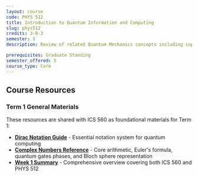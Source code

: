 ```yaml
---
layout: course
code: PHYS 512
title: Introduction to Quantum Information and Computing
slug: phys512
credits: 3-0-3
semester: 1
description: Review of related Quantum Mechanics concepts including superposition, entanglement, and measurements. Review of Linear Algebra necessary for understanding the axioms of Quantum Mechanics. Concept quantum operators, density operator, description of a qubit, the concept of Bloch sphere, and universal set of gates. Introduction to; quantum algorithm, quantum communication including no-cloning theorem, cryptography, and teleportation. Overview of some experimental implementations and idea of quantum hardware.

prerequisites: Graduate Standing
semester_offered: S
course_type: Core
---
```


## Course Resources

### Term 1 General Materials
These resources are shared with ICS 560 as foundational materials for Term 1:

- [**Dirac Notation Guide**](/assets/resources/dirac_notation_qc_guide.pdf) - Essential notation system for quantum computing
- [**Complex Numbers Reference**](/assets/resources/complex_numbers_qc_reference.pdf) - Core arithmetic, Euler's formula, quantum gates phases, and Bloch sphere representation
- [**Week 1 Summary**](/assets/resources/CohortSummaryTerm%231.pdf) - Comprehensive overview covering both ICS 560 and PHYS 512
